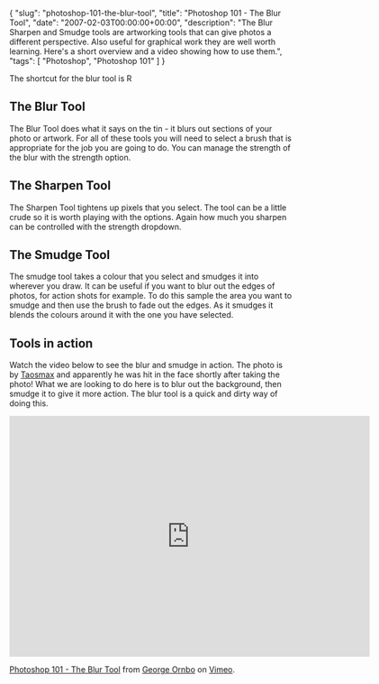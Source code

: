 {
  "slug": "photoshop-101-the-blur-tool",
  "title": "Photoshop 101 - The Blur Tool",
  "date": "2007-02-03T00:00:00+00:00",
  "description": "The Blur Sharpen and Smudge tools are artworking tools that can give photos a different perspective. Also useful for graphical work they are well worth learning. Here's a short overview and a video showing how to use them.",
  "tags": [
    "Photoshop",
    "Photoshop 101"
  ]
}

The shortcut for the blur tool is R

## The Blur Tool

The Blur Tool does what it says on the tin - it blurs out sections of your photo or artwork. For all of these tools you will need to select a brush that is appropriate for the job you are going to do. You can manage the strength of the blur with the strength option.

## The Sharpen Tool

The Sharpen Tool tightens up pixels that you select. The tool can be a little crude so it is worth playing with the options. Again how much you sharpen can be controlled with the strength dropdown. 

## The Smudge Tool

The smudge tool takes a colour that you select and smudges it into wherever you draw. It can be useful if you want to blur out the edges of photos, for action shots for example. To do this sample the area you want to smudge and then use the brush to fade out the edges. As it smudges it blends the colours around it with the one you have selected. 

## Tools in action

Watch the video below to see the blur and smudge in action. The photo is by [Taosmax][1] and apparently he was hit in the face shortly after taking the photo! What we are looking to do here is to blur out the background, then smudge it to give it more action. The blur tool is a quick and dirty way of doing this.

<iframe src="http://player.vimeo.com/video/32933878?title=0&amp;byline=0&amp;portrait=0" width="640" height="427" frameborder="0" webkitAllowFullScreen mozallowfullscreen allowFullScreen></iframe><p><a href="http://vimeo.com/32933878">Photoshop 101 - The Blur Tool</a> from <a href="http://vimeo.com/shapeshed">George Ornbo</a> on <a href="http://vimeo.com">Vimeo</a>.</p>

 [1]: http://www.flickr.com/photos/taosmax/

